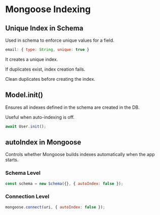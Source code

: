 # Mongoose Indexing

## Unique Index in Schema

Used in schema to enforce unique values for a field.

```javascript
email: { type: String, unique: true }
```

It creates a unique index.

If duplicates exist, index creation fails.

Clean duplicates before creating the index.

## Model.init()

Ensures all indexes defined in the schema are created in the DB.

Useful when auto-indexing is off.

```javascript
await User.init();
```

## autoIndex in Mongoose

Controls whether Mongoose builds indexes automatically when the app starts.

### Schema Level

```javascript
const schema = new Schema({}, { autoIndex: false });
```

### Connection Level

```javascript
mongoose.connect(uri, { autoIndex: false });
```
